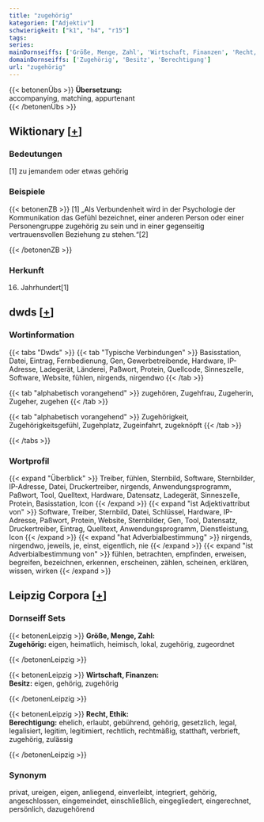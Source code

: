 ```yaml
---
title: "zugehörig"
kategorien: ["Adjektiv"]
schwierigkeit: ["k1", "h4", "r15"]
tags:
series:
mainDornseiffs: ['Größe, Menge, Zahl', 'Wirtschaft, Finanzen', 'Recht, Ethik']
domainDornseiffs: ['Zugehörig', 'Besitz', 'Berechtigung']
url: "zugehörig"
---
```


{{< betonenÜbs >}}
**Übersetzung:**  
accompanying, matching, appurtenant  
{{< /betonenÜbs >}}

## Wiktionary [[+](https://de.wiktionary.org/wiki/zugehörig)]

### Bedeutungen
[1] zu jemandem oder etwas gehörig  

### Beispiele
{{< betonenZB >}}
[1] „Als Verbundenheit wird in der Psychologie der Kommunikation das Gefühl bezeichnet, einer anderen Person oder einer Personengruppe zugehörig zu sein und in einer gegenseitig vertrauensvollen Beziehung zu stehen.“[2]  

{{< /betonenZB >}}
### Herkunft
16. Jahrhundert[1]  



## dwds [[+](https://www.dwds.de/wb/zugehörig)]

### Wortinformation
{{< tabs "Dwds" >}}
{{< tab "Typische Verbindungen" >}}
Basisstation, Datei, Eintrag, Fernbedienung, Gen, Gewerbetreibende, Hardware, IP-Adresse, Ladegerät, Länderei, Paßwort, Protein, Quellcode, Sinneszelle, Software, Website, fühlen, nirgends, nirgendwo
{{< /tab >}}

{{< tab "alphabetisch vorangehend" >}}
zugehören, Zugehfrau, Zugeherin, Zugeher, zugehen
{{< /tab >}}

{{< tab "alphabetisch vorangehend" >}}
Zugehörigkeit, Zugehörigkeitsgefühl, Zugehplatz, Zugeinfahrt, zugeknöpft
{{< /tab >}}

{{< /tabs >}}

### Wortprofil
{{< expand "Überblick" >}} Treiber, fühlen, Sternbild, Software, Sternbilder, IP-Adresse, Datei, Druckertreiber, nirgends, Anwendungsprogramm, Paßwort, Tool, Quelltext, Hardware, Datensatz, Ladegerät, Sinneszelle, Protein, Basisstation, Icon {{< /expand >}}
{{< expand "ist Adjektivattribut von" >}} Software, Treiber, Sternbild, Datei, Schlüssel, Hardware, IP-Adresse, Paßwort, Protein, Website, Sternbilder, Gen, Tool, Datensatz, Druckertreiber, Eintrag, Quelltext, Anwendungsprogramm, Dienstleistung, Icon {{< /expand >}}
{{< expand "hat Adverbialbestimmung" >}} nirgends, nirgendwo, jeweils, je, einst, eigentlich, nie {{< /expand >}}
{{< expand "ist Adverbialbestimmung von" >}} fühlen, betrachten, empfinden, erweisen, begreifen, bezeichnen, erkennen, erscheinen, zählen, scheinen, erklären, wissen, wirken {{< /expand >}}

## Leipzig Corpora [[+](https://corpora.uni-leipzig.de/en/res?word=zugehörig&corpusId=deu_newscrawl-public_2018)]

### Dornseiff Sets
{{< betonenLeipzig >}}
**Größe, Menge, Zahl:**  
**Zugehörig:** eigen, heimatlich, heimisch, lokal, zugehörig, zugeordnet  

{{< /betonenLeipzig >}}


{{< betonenLeipzig >}}
**Wirtschaft, Finanzen:**  
**Besitz:** eigen, gehörig, zugehörig  

{{< /betonenLeipzig >}}


{{< betonenLeipzig >}}
**Recht, Ethik:**  
**Berechtigung:** ehelich, erlaubt, gebührend, gehörig, gesetzlich, legal, legalisiert, legitim, legitimiert, rechtlich, rechtmäßig, statthaft, verbrieft, zugehörig, zulässig  

{{< /betonenLeipzig >}}

### Synonym
privat, ureigen, eigen, anliegend, einverleibt, integriert, gehörig, angeschlossen, eingemeindet, einschließlich, eingegliedert, eingerechnet, persönlich, dazugehörend


